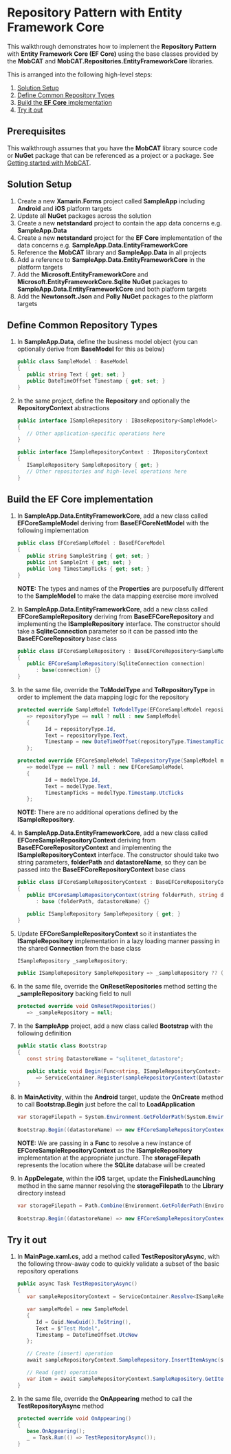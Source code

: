 # Repository Pattern with Entity Framework Core
This walkthrough demonstrates how to implement the **Repository Pattern** with **Entity Framework Core (EF Core)** using the base classes provided by the **MobCAT** and **MobCAT.Repositories.EntityFrameworkCore** libraries. 

This is arranged into the following high-level steps:
1. [Solution Setup](#solution-setup)
2. [Define Common Repository Types](#define-common-repository-types)
3. [Build the **EF Core** implementation](#build-the-ef-core-implementation)
4. [Try it out](#try-it-out)

## Prerequisites
This walkthrough assumes that you have the **MobCAT** library source code or **NuGet** package that can be referenced as a project or a package. See [Getting started with MobCAT](mobcat-gettingstarted.md).

## Solution Setup

1. Create a new **Xamarin.Forms** project called **SampleApp** including **Android** and **iOS** platform targets  
2. Update all **NuGet** packages across the solution
3. Create a new **netstandard** project to contain the app data concerns e.g. **SampleApp.Data**
4. Create a new **netstandard** project for the **EF Core** implementation of the data concerns e.g. **SampleApp.Data.EntityFrameworkCore**
5. Reference the **MobCAT** library and **SampleApp.Data** in all projects
6. Add a reference to **SampleApp.Data.EntityFrameworkCore** in the platform targets 
7. Add the **Microsoft.EntityFrameworkCore** and **Microsoft.EntityFrameworkCore.Sqlite** **NuGet** packages to **SampleApp.Data.EntityFrameworkCore** and both platform targets
8. Add the **Newtonsoft.Json** and **Polly** **NuGet** packages to the platform targets

## Define Common Repository Types

1. In **SampleApp.Data**, define the business model object (you can optionally derive from **BaseModel** for this as below)

   ```cs
   public class SampleModel : BaseModel
   {
      public string Text { get; set; }
      public DateTimeOffset Timestamp { get; set; }
   }
   ```

2. In the same project, define the **Repository** and optionally the **RepositoryContext** abstractions

   ```cs
   public interface ISampleRepository : IBaseRepository<SampleModel> 
   {
      // Other application-specific operations here
   }

   public interface ISampleRepositoryContext : IRepositoryContext
   {
      ISampleRepository SampleRepository { get; }  
      // Other repositories and high-level operations here
   }
   ```

## Build the **EF Core** implementation
1. In **SampleApp.Data.EntityFrameworkCore**, add a new class called **EFCoreSampleModel** deriving from **BaseEFCoreNetModel** with the following implementation  

   ```cs
   public class EFCoreSampleModel : BaseEFCoreModel
   {
      public string SampleString { get; set; }
      public int SampleInt { get; set; }
      public long TimestampTicks { get; set; }
   }
   ```

   **NOTE:** The types and names of the **Properties** are purposefully different to the **SampleModel** to make the data mapping exercise more involved  

2. In **SampleApp.Data.EntityFrameworkCore**, add a new class called **EFCoreSampleRepository** deriving from **BaseEFCoreRepository** and implementing the **ISampleRepository** interface. The constructor should take a **SqliteConnection** parameter so it can be passed into the **BaseEFCoreRepository** base class

    ```cs
    public class EFCoreSampleRepository : BaseEFCoreRepository<SampleModel, EFCoreSampleModel>, ISampleRepository  
    {
       public EFCoreSampleRepository(SqliteConnection connection)
          : base(connection) {}
    }
   ```
3. In the same file, override the **ToModelType** and **ToRepositoryType** in order to implement the data mapping logic for the repository

   ```cs
   protected override SampleModel ToModelType(EFCoreSampleModel repositoryType)
      => repositoryType == null ? null : new SampleModel
      {
            Id = repositoryType.Id,
            Text = repositoryType.Text,
            Timestamp = new DateTimeOffset(repositoryType.TimestampTicks, TimeSpan.Zero) 
      };

   protected override EFCoreSampleModel ToRepositoryType(SampleModel modelType)
      => modelType == null ? null : new EFCoreSampleModel
      {
            Id = modelType.Id,
            Text = modelType.Text,
            TimestampTicks = modelType.Timestamp.UtcTicks
      };
   ```

   **NOTE:** There are no additional operations defined by the **ISampleRepository**.

4. In **SampleApp.Data.EntityFrameworkCore**, add a new class called **EFCoreSampleRepositoryContext** deriving from **BaseEFCoreRepositoryContext** and implementing the **ISampleRepositoryContext** interface. The constructor should take two string parameters, **folderPath** and **datastoreName**, so they can be passed into the **BaseEFCoreRepositoryContext** base class

   ```cs
   public class EFCoreSampleRepositoryContext : BaseEFCoreRepositoryContext, ISampleRepositoryContext
   {
      public EFCoreSampleRepositoryContext(string folderPath, string datastoreName)
         : base (folderPath, datastoreName) {}

      public ISampleRepository SampleRepository { get; }
   }
      ```

5. Update **EFCoreSampleRepositoryContext** so it instantiates the **ISampleRepository** implementation in a lazy loading manner passing in the shared **Connection** from the base class

      ```cs
      ISampleRepository _sampleRepository;

      public ISampleRepository SampleRepository => _sampleRepository ?? (_sampleRepository = new EFCoreSampleRepository(Connection));
      ```

6. In the same file, override the **OnResetRepositories** method setting the **_sampleRepository** backing field to null

      ```cs
      protected override void OnResetRepositories()
         => _sampleRepository = null;
      ```

7. In the **SampleApp** project, add a new class called **Bootstrap** with the following definition

      ```cs
      public static class Bootstrap
      {
         const string DatastoreName = "sqlitenet_datastore";

         public static void Begin(Func<string, ISampleRepositoryContext> sampleRepositoryContext)
            => ServiceContainer.Register(sampleRepositoryContext(DatastoreName));
      }
      ```

8. In **MainActivity**, within the **Android** target, update the **OnCreate** method to call **Bootstrap.Begin** just before the call to **LoadApplication**

      ```cs
      var storageFilepath = System.Environment.GetFolderPath(System.Environment.SpecialFolder.Personal);
            
      Bootstrap.Begin((datastoreName) => new EFCoreSampleRepositoryContext(storageFilepath, datastoreName));
      ```

      **NOTE:** We are passing in a **Func** to resolve a new instance of **EFCoreSampleRepositoryContext** as the **ISampleRepository** implementation at the appropriate juncture. The **storageFilepath** represents the location where the **SQLite** database will be created

9. In **AppDelegate**, within the **iOS** target, update the **FinishedLaunching** method in the same manner resolving the **storageFilepath** to the **Library** directory instead

      ```cs
      var storageFilepath = Path.Combine(Environment.GetFolderPath(Environment.SpecialFolder.Personal), "..", "Library");
            
      Bootstrap.Begin((datastoreName) => new EFCoreSampleRepositoryContext(storageFilepath, datastoreName));
      ```

## Try it out
1. In **MainPage.xaml.cs**, add a method called **TestRepositoryAsync**, with the following throw-away code to quickly validate a subset of the basic repository operations

   ```cs
   public async Task TestRepositoryAsync()
   {
      var sampleRepositoryContext = ServiceContainer.Resolve<ISampleRepositoryContext>();

      var sampleModel = new SampleModel 
      {
         Id = Guid.NewGuid().ToString(),
         Text = $"Test Model",
         Timestamp = DateTimeOffset.UtcNow
      };

      // Create (insert) operation
      await sampleRepositoryContext.SampleRepository.InsertItemAsync(sampleModel).ConfigureAwait(false);

      // Read (get) operation
      var item = await sampleRepositoryContext.SampleRepository.GetItemAsync(sampleModel.Id).ConfigureAwait(false);
   }
   ```

2. In the same file, override the **OnAppearing** method to call the **TestRepositoryAsync** method

      ```cs
      protected override void OnAppearing()
      {
         base.OnAppearing();
         _ = Task.Run(() => TestRepositoryAsync());
      }
      ```